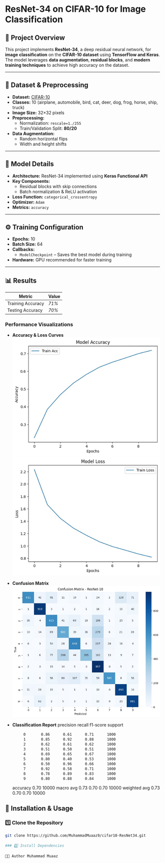 # ResNet-34 on CIFAR-10 for Image Classification

## 📌 Project Overview
This project implements **ResNet-34**, a deep residual neural network, for **image classification** on the **CIFAR-10 dataset** using **TensorFlow and Keras**.
The model leverages **data augmentation**, **residual blocks**, and **modern training techniques** to achieve high accuracy on the dataset.

---

## 📂 Dataset & Preprocessing
- **Dataset:** [CIFAR-10](https://www.cs.toronto.edu/~kriz/cifar.html)
- **Classes:** 10 (airplane, automobile, bird, cat, deer, dog, frog, horse, ship, truck)
- **Image Size:** 32×32 pixels
- **Preprocessing:**
  - Normalization: `rescale=1./255`
  - Train/Validation Split: **80/20**
- **Data Augmentation:**
  - Random horizontal flips
  - Width and height shifts

---

## 🧠 Model Details
- **Architecture:** ResNet-34 implemented using **Keras Functional API**
- **Key Components:**
  - Residual blocks with skip connections
  - Batch normalization & ReLU activation
- **Loss Function:** `categorical_crossentropy`
- **Optimizer:** `Adam`
- **Metrics:** `accuracy`

---

## ⚙️ Training Configuration
- **Epochs:** 10
- **Batch Size:** 64
- **Callbacks:**
  - `ModelCheckpoint` – Saves the best model during training
- **Hardware:** GPU recommended for faster training

---

## 📊 Results

| Metric             | Value |
|--------------------|-------|
| Training Accuracy  | *71%* |
| Testing Accuracy| *70%* |

### Performance Visualizations
- **Accuracy & Loss Curves**
![Accuracy Plot](images/AccuracyPlot.jpg)
![Loss Plot](images/LossPlot.jpg)

- **Confusion Matrix**
![Confusion Matrix](images/ConfusionMatrix.jpg)

- **Classification Report**
              precision    recall  f1-score   support

           0       0.86      0.61      0.71      1000
           1       0.85      0.92      0.88      1000
           2       0.62      0.61      0.62      1000
           3       0.51      0.50      0.51      1000
           4       0.69      0.65      0.67      1000
           5       0.80      0.40      0.53      1000
           6       0.50      0.96      0.66      1000
           7       0.92      0.58      0.71      1000
           8       0.78      0.89      0.83      1000
           9       0.80      0.88      0.84      1000

    accuracy                           0.70     10000
   macro avg       0.73      0.70      0.70     10000
weighted avg       0.73      0.70      0.70     10000

## 🚀 Installation & Usage

### 1️⃣ Clone the Repository
```bash
git clone https://github.com/MuhammadMuaaz9/cifar10-ResNet34.git

### 2️⃣ Install Dependencies

👨‍💻 Author Muhammad Muaaz

